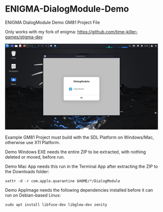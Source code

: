 # ENIGMA-DialogModule-Demo
ENIGMA DialogModule Demo GM81 Project File

Only works with my fork of enigma: https://github.com/time-killer-games/stigma-dev

![DialogModule](https://github.com/time-killer-games/ENIGMA-DialogModule-Demo/raw/main/DialogModule.gif "DialogModule")

Example GM81 Project must build with the SDL Platform on Windows/Mac, otherwise use X11 Platform.

Demo Windows EXE needs the entire ZIP to be extracted, with nothing deleted or moved, before run.

Demo Mac App needs this run in the Terminal App after extracting the ZIP to the Downloads folder:

```
xattr -d -r com.apple.quarantine $HOME/*/DialogModule
```

Demo AppImage needs the following dependencies installed before it can run on Debian-based Linux:

```
sudo apt install libfuse-dev libglew-dev zenity
```

